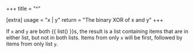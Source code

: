 +++
title = "^"

[extra]
usage = "x | y"
return = "The binary XOR of x and y"
+++

If `x` and `y` are both {{ list() }}s, the result is a list containing items that are in either list, but not in both lists. Items from only `x` will be first, followed by items from only list `y`.
